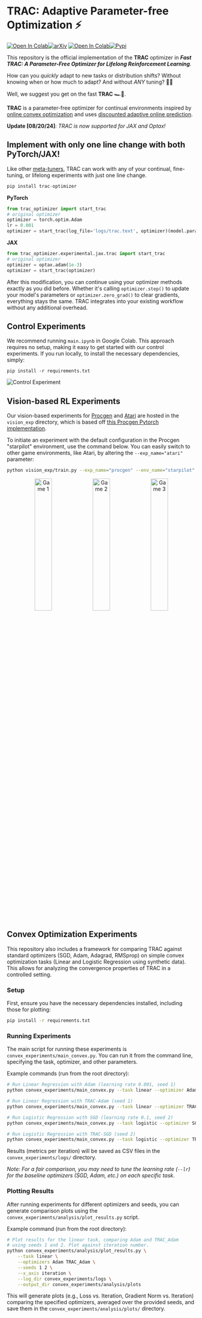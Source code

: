 # TRAC: Adaptive Parameter-free Optimization ⚡️
[![Open In Colab](https://img.shields.io/badge/project%20page-purple?logo=GitHub&logoColor=white
)](https://computationalrobotics.seas.harvard.edu/TRAC/)[![arXiv](https://img.shields.io/badge/arXiv-2405.16642-b31b1b.svg)](https://arxiv.org/abs/2405.16642) [![Open In Colab](https://colab.research.google.com/assets/colab-badge.svg)](https://colab.research.google.com/drive/1c5OxMa5fiSVnl5w6J7flrjNUteUkp6BV?usp=sharing)[![Pypi](https://img.shields.io/badge/trac__optimizer-optimizer?logo=python&label=pip%20install&labelColor=white&color=gray&link=https%3A%2F%2Fpypi.org%2Fproject%2Ftrac-optimizer%2F)](https://pypi.org/project/trac-optimizer/)



This repository is the official implementation of the **TRAC** optimizer in ***Fast TRAC: A Parameter-Free Optimizer for Lifelong Reinforcement Learning***.

How can you _quickly_ adapt to new tasks or distribution shifts? Without knowing when or how much to adapt? And without _ANY_ tuning? 
 🤔💭

Well, we suggest you get on the fast **TRAC** 🏎️💨.

**TRAC** is a parameter-free optimizer for continual environments inspired by [online convex optimization](https://arxiv.org/abs/1912.13213) and uses [discounted adaptive online prediction](https://arxiv.org/abs/2402.02720).

**Update [08/20/24]**: _TRAC is now supported for JAX and Optax!_

## Implement with only one line change with both PyTorch/JAX!
Like other [meta-tuners](https://openreview.net/pdf?id=uhKtQMn21D), TRAC can work with any of your continual, fine-tuning, or lifelong experiments with just one line change.
```python
pip install trac-optimizer
```
**PyTorch**
```python
from trac_optimizer import start_trac
# original optimizer
optimizer = torch.optim.Adam
lr = 0.001
optimizer = start_trac(log_file='logs/trac.text', optimizer)(model.parameters(), lr=lr)
```
**JAX**
```python
from trac_optimizer.experimental.jax.trac import start_trac
# original optimizer
optimizer = optax.adam(1e-3)
optimizer = start_trac(optimizer)
```

After this modification, you can continue using your optimizer methods exactly as you did before. Whether it's calling `optimizer.step()` to update your model's parameters or `optimizer.zero_grad()` to clear gradients, everything stays the same. TRAC integrates into your existing workflow without any additional overhead.

## Control Experiments

We recommend running ``main.ipynb`` in Google Colab. This approach requires no setup, making it easy to get started with our control experiments. If you run locally, to install the necessary dependencies, simply:

```setup
pip install -r requirements.txt
```
![Control Experiment](figures/control.png)


## Vision-based RL Experiments

Our vision-based experiments for [Procgen](https://openai.com/index/procgen-benchmark/) and [Atari](https://www.gymlibrary.dev/environments/atari/index.html) are hosted in the `vision_exp` directory, which is based off [this Procgen Pytorch implementation](https://github.com/joonleesky/train-procgen-pytorch). 

To initiate an experiment with the default configuration in the Procgen "starpilot" environment, use the command below. You can easily switch to other game environments, like Atari, by altering the `--exp_name="atari"` parameter:

```bash
python vision_exp/train.py --exp_name="procgen" --env_name="starpilot" --optimizer="TRAC" --warmstart_step=0
```
<p align="center">
  <img src="figures/games1.gif" alt="Game 1" width="30%">
  <img src="figures/games2.gif" alt="Game 2" width="30%">
  <img src="figures/games3.gif" alt="Game 3" width="30%">
</p>


## Convex Optimization Experiments

This repository also includes a framework for comparing TRAC against standard optimizers (SGD, Adam, Adagrad, RMSprop) on simple convex optimization tasks (Linear and Logistic Regression using synthetic data). This allows for analyzing the convergence properties of TRAC in a controlled setting.

### Setup

First, ensure you have the necessary dependencies installed, including those for plotting:

```bash
pip install -r requirements.txt
```

### Running Experiments

The main script for running these experiments is `convex_experiments/main_convex.py`. You can run it from the command line, specifying the task, optimizer, and other parameters.

Example commands (run from the root directory):

```bash
# Run Linear Regression with Adam (learning rate 0.001, seed 1)
python convex_experiments/main_convex.py --task linear --optimizer Adam --lr 0.001 --seed 1

# Run Linear Regression with TRAC-Adam (seed 1)
python convex_experiments/main_convex.py --task linear --optimizer TRAC_Adam --seed 1

# Run Logistic Regression with SGD (learning rate 0.1, seed 2)
python convex_experiments/main_convex.py --task logistic --optimizer SGD --lr 0.1 --seed 2

# Run Logistic Regression with TRAC-SGD (seed 2)
python convex_experiments/main_convex.py --task logistic --optimizer TRAC_SGD --seed 2 
```

Results (metrics per iteration) will be saved as CSV files in the `convex_experiments/logs/` directory.

*Note: For a fair comparison, you may need to tune the learning rate (`--lr`) for the baseline optimizers (SGD, Adam, etc.) on each specific task.*

### Plotting Results

After running experiments for different optimizers and seeds, you can generate comparison plots using the `convex_experiments/analysis/plot_results.py` script.

Example command (run from the root directory):

```bash
# Plot results for the linear task, comparing Adam and TRAC_Adam 
# using seeds 1 and 2. Plot against iteration number.
python convex_experiments/analysis/plot_results.py \
    --task linear \
    --optimizers Adam TRAC_Adam \
    --seeds 1 2 \
    --x_axis iteration \
    --log_dir convex_experiments/logs \
    --output_dir convex_experiments/analysis/plots
```

This will generate plots (e.g., Loss vs. Iteration, Gradient Norm vs. Iteration) comparing the specified optimizers, averaged over the provided seeds, and save them in the `convex_experiments/analysis/plots/` directory.
